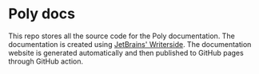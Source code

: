 # Poly docs

This repo stores all the source code for the Poly documentation.
The documentation is created using [JetBrains' Writerside](https://www.jetbrains.com/writerside/).
The documentation website is generated automatically and then published to GitHub pages through GitHub action.
